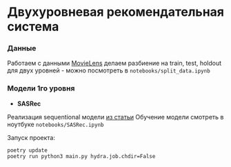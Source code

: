 # Двухуровневая рекомендательная система

### Данные
Работаем c данными [MovieLens](https://grouplens.org/datasets/movielens/) 
делаем разбиение на train, test, holdout для двух уровней - можно посмотреть в `notebooks/split_data.ipynb`

### Модели 1го уровня
- **SASRec**

Реализация sequentional модели [из статьи](https://cseweb.ucsd.edu/~jmcauley/pdfs/icdm18.pdf)
Обучение модели смотреть в ноутбуке `notebooks/SASRec.ipynb`




Запуск проекта:
```
poetry update
poetry run python3 main.py hydra.job.chdir=False
```